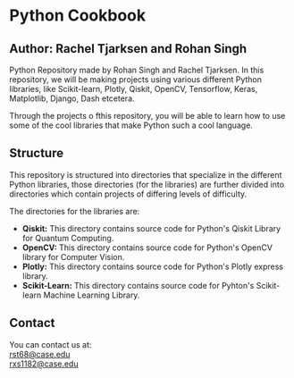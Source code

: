 # Python Cookbook
## Author: Rachel Tjarksen and Rohan Singh
Python Repository made by Rohan Singh and Rachel Tjarksen. In this repository, we will be making projects using various different Python libraries, like Scikit-learn, Plotly, Qiskit, OpenCV, Tensorflow, Keras, Matplotlib, Django, Dash etcetera.  

Through the projects o fthis repository, you will be able to learn how to use some of the cool libraries that make Python such a cool language.   

## Structure
This repository is structured into directories that specialize in the different Python libraries, those directories (for the libraries) are further divided into directories which contain projects of differing levels of difficulty.  

The directories for the libraries are:  
  - **Qiskit:** This directory contains source code for Python's Qiskit Library for Quantum Computing.  
  - **OpenCV:** This directory contains source code for Python's OpenCV library for Computer Vision.  
  - **Plotly:** This directory contains source code for Python's Plotly express library.  
  - **Scikit-Learn:** This directory contains source code for Pyhton's Scikit-learn Machine Learning Library.  
  
## Contact
You can contact us at:  
rst68@case.edu  
rxs1182@case.edu
